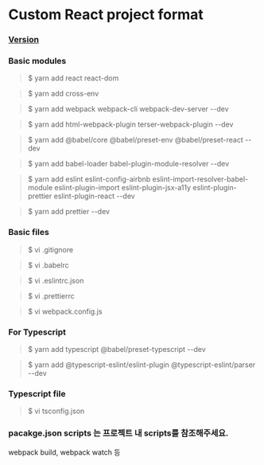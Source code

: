 # Custom React project format

### [Version](https://github.com/eomttt/react-format/blob/master/VERSION.md)

### Basic modules
> $ yarn add react react-dom

> $ yarn add cross-env

> $ yarn add webpack webpack-cli webpack-dev-server --dev

> $ yarn add html-webpack-plugin terser-webpack-plugin --dev

> $ yarn add @babel/core @babel/preset-env @babel/preset-react --dev

> $ yarn add babel-loader babel-plugin-module-resolver --dev

> $ yarn add eslint eslint-config-airbnb eslint-import-resolver-babel-module eslint-plugin-import eslint-plugin-jsx-a11y eslint-plugin-prettier eslint-plugin-react --dev

> $ yarn add prettier --dev


### Basic files
> $ vi .gitignore

> $ vi .babelrc

> $ vi .eslintrc.json

> $ vi .prettierrc

> $ vi webpack.config.js

### For Typescript
> $ yarn add typescript @babel/preset-typescript --dev

> $ yarn add @typescript-eslint/eslint-plugin @typescript-eslint/parser --dev

### Typescript file
> $ vi tsconfig.json

### pacakge.json scripts 는 프로젝트 내 scripts를 참조해주세요.
webpack build, webpack watch 등
